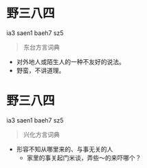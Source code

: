 # 野三八四
ia3 saen1 baeh7 sz5
> 东台方言词典
- 对外地人或陌生人的一种不友好的说法。
- 野蛮，不讲道理。

# 野三八四
ia3 saen1 baeh7 sz5
> 兴化方言词典
- 形容不知从哪里来的、与事无关的人
  - 家里的事关起门米谈，弄些～的来吓哪个？
